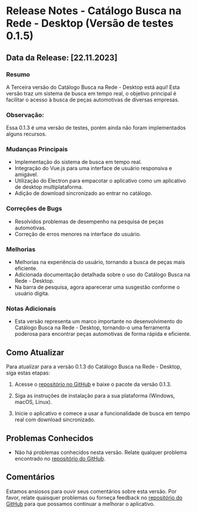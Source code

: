 # Release Notes - Catálogo Busca na Rede - Desktop (Versão de testes 0.1.5)

## Data da Release: [22.11.2023]

### Resumo
A Terceira versão do Catálogo Busca na Rede - Desktop está aqui! Esta versão traz um sistema de busca em tempo real, o objetivo principal é facilitar o acesso à busca de peças automotivas de diversas empresas.

### Observação:
  Essa 0.1.3 é uma versão de testes, porém ainda não foram implementados alguns recursos.

### Mudanças Principais
- Implementação do sistema de busca em tempo real.
- Integração do Vue.js para uma interface de usuário responsiva e amigável.
- Utilização do Electron para empacotar o aplicativo como um aplicativo de desktop multiplataforma.
- Adição de download sincronizado ao entrar no catálogo.

### Correções de Bugs
- Resolvidos problemas de desempenho na pesquisa de peças automotivas.
- Correção de erros menores na interface do usuário.

### Melhorias
- Melhorias na experiência do usuário, tornando a busca de peças mais eficiente.
- Adicionada documentação detalhada sobre o uso do Catálogo Busca na Rede - Desktop.
- Na barra de pesquisa, agora aparecerar uma susgestão conforme o usuário digita.

### Notas Adicionais
- Esta versão representa um marco importante no desenvolvimento do Catálogo Busca na Rede - Desktop, tornando-o uma ferramenta poderosa para encontrar peças automotivas de forma rápida e eficiente.

## Como Atualizar
Para atualizar para a versão 0.1.3 do Catálogo Busca na Rede - Desktop, siga estas etapas:

1. Acesse o [repositório no GitHub](URL) e baixe o pacote da versão 0.1.3.

2. Siga as instruções de instalação para a sua plataforma (Windows, macOS, Linux).

3. Inicie o aplicativo e comece a usar a funcionalidade de busca em tempo real com download sincronizado.

## Problemas Conhecidos
- Não há problemas conhecidos nesta versão. Relate qualquer problema encontrado no [repositório do GitHub](URL).

## Comentários
Estamos ansiosos para ouvir seus comentários sobre esta versão. Por favor, relate quaisquer problemas ou forneça feedback no [repositório do GitHub](URL) para que possamos continuar a melhorar o aplicativo.
